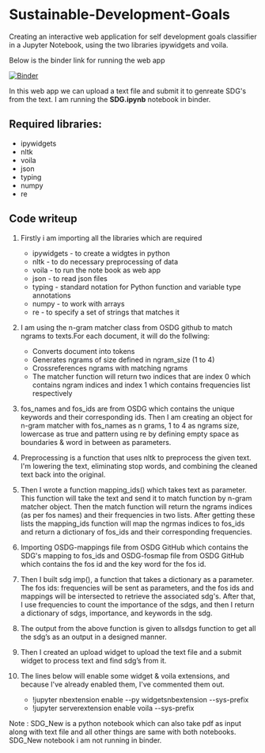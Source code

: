 # Sustainable-Development-Goals

Creating an interactive web application for self development goals classifier in a Jupyter Notebook, using the two libraries ipywidgets and voila.

Below is the binder link for running the web app

[![Binder](https://mybinder.org/badge_logo.svg)](https://mybinder.org/v2/gh/krishnakanth-G/Sustainable-Development-Goals/HEAD?urlpath=%2Fvoila%2Frender%2FSDG.ipynb)

In this web app we can upload a text file and submit it to genreate SDG's from the text. I am running the **SDG.ipynb** notebook in binder. 

## Required libraries:
* ipywidgets
* nltk
* voila
* json
* typing
* numpy
* re


## Code writeup

1) Firstly i am importing all the libraries which are required
   * ipywidgets - to create a widgtes in python
   * nltk - to do necessary preprocessing of data
   * voila - to run the note book as web app
   * json - to read json files
   * typing - standard notation for Python function and variable type annotations
   * numpy - to work with arrays
   * re - to specify a set of strings that matches it
   
2) I am using the n-gram matcher class from OSDG github to match ngrams to texts.For each document, it will do the follwing:
   * Converts document into tokens
   * Generates ngrams of size defined in ngram_size (1 to 4)
   * Crossreferences ngrams with matching ngrams 
   * The matcher function will return two indices that are index 0 which contains ngram indices and index 1 which contains frequencies list respectively
   
3) fos_names and fos_ids are from OSDG which contains the unique keywords and their corresponding ids. Then I am creating an object for n-gram matcher with fos_names as n grams, 1 to 4 as ngrams size, lowercase as true and pattern using re by defining empty space as boundaries & word in between as parameters.
4) Preprocessing is a function that uses nltk to preprocess the given text. I'm lowering the text, eliminating stop words, and combining the cleaned text back into the original.
5) Then I wrote a function mapping_ids() which takes text as parameter. This function will take the text and send it to match function by n-gram matcher object. Then the match function will return the ngrams indices (as per fos names) and their frequencies in two lists. After getting these lists the mapping_ids function will map the ngrmas indices to fos_ids and return a dictionary of fos_ids and their corresponding frequencies.
6) Importing OSDG-mappings file from OSDG GitHub which contains the SDG's mapping to fos_ids and OSDG-fosmap file from OSDG GitHub which contains the fos id and the key word for the fos id.
7) Then I built sdg imp(), a function that takes a dictionary as a parameter. The fos ids: frequencies will be sent as parameters, and the fos ids and mappings will be intersected to retrieve the associated sdg's. After that, I use frequencies to count the importance of the sdgs, and then I return a dictionary of sdgs, importance, and keywords in the sdg.
8) The output from the above function is given to allsdgs function to get all the sdg’s as an output in a designed manner.
9) Then I created an upload widget to upload the text file and a submit widget to process text and find sdg’s from it.
10) The lines below will enable some widget & voila extensions, and because I've already enabled them, I've commented them out.
	* !jupyter nbextension enable --py widgetsnbextension --sys-prefix
	* !jupyter serverextension enable voila --sys-prefix


Note : SDG_New is a python notebook which can also take pdf as input along with text file and all other things are same with both notebooks. SDG_New notebook i am not running in binder.
